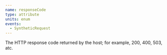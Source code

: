 ```yaml
---
name: responseCode
type: attribute
units: enum
events:
  - SyntheticRequest
---
```


The HTTP response code returned by the host; for example, 200, 400, 503, atc.
